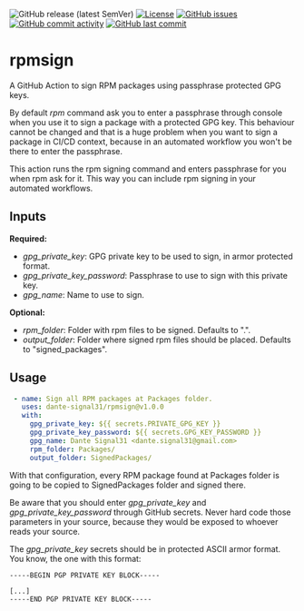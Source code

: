 ![GitHub release (latest SemVer)](https://img.shields.io/github/v/release/dante-signal31/rpmsign)
[![License](https://img.shields.io/badge/License-BSD%203--Clause-blue.svg)](https://opensource.org/licenses/BSD-3-Clause)
[![GitHub issues](https://img.shields.io/github/issues/dante-signal31/rpmsign)](https://github.com/dante-signal31/rpmsign/issues)
[![GitHub commit activity](https://img.shields.io/github/commit-activity/y/dante-signal31/rpmsign)](https://github.com/dante-signal31/rpmsign/commits/main)
[![GitHub last commit](https://img.shields.io/github/last-commit/dante-signal31/rpmsign)](https://github.com/dante-signal31/rpmsign/commits/main)

# rpmsign

A GitHub Action to sign RPM packages using passphrase protected GPG keys.

By default *rpm* command ask you to enter a passphrase through console when
you use it to sign a package with a protected GPG key. This behaviour cannot 
be changed and that is a huge problem when you want to sign a package in CI/CD
context, because in an automated workflow you won't be there to enter the 
passphrase.

This action runs the rpm signing command and enters passphrase for 
you when rpm ask for it. This way you can include rpm signing in your
automated workflows.

## Inputs

**Required:**
* *gpg_private_key*: GPG private key to be used to sign, in armor protected format.
* *gpg_private_key_password*: Passphrase to use to sign with this private key.
* *gpg_name*: Name to use to sign.

**Optional:**
* *rpm_folder*: Folder with rpm files to be signed. Defaults to ".".
* *output_folder*: Folder where signed rpm files should be placed. Defaults to "signed_packages".

## Usage

```yaml
 - name: Sign all RPM packages at Packages folder.
   uses: dante-signal31/rpmsign@v1.0.0
   with:
     gpg_private_key: ${{ secrets.PRIVATE_GPG_KEY }}
     gpg_private_key_password: ${{ secrets.GPG_KEY_PASSWORD }}
     gpg_name: Dante Signal31 <dante.signal31@gmail.com>
     rpm_folder: Packages/
     output_folder: SignedPackages/
```

With that configuration, every RPM package found at Packages folder is going to be
copied to SignedPackages folder and signed there.

Be aware that you should enter *gpg_private_key* and *gpg_private_key_password* 
through GitHub secrets. Never hard code those parameters in your source, because
they would be exposed to whoever reads your source.

The *gpg_private_key* secrets should be in protected ASCII armor format. You know,
the one with this format:

``` 
-----BEGIN PGP PRIVATE KEY BLOCK-----

[...]
-----END PGP PRIVATE KEY BLOCK-----
```

